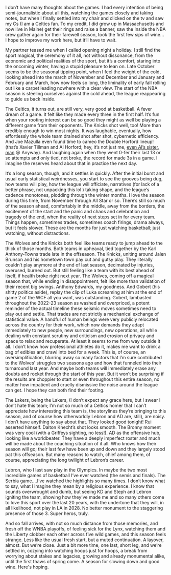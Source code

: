 I don’t have many thoughts about the games. I had every intention of being semi-journalistic about all this, watching the games closely and taking notes, but when I finally settled into my chair and clicked on the tv and saw my Cs (I am a Celtics fan. To my credit, I did grow up in Massachusetts and now live in Maine) get their rings and raise a banner, saw the Inside the NBA crew gather again for their farewell season, took the first few sips of wine... I hope to improve my work here, but it’ll have to wait.

My partner teased me when I called opening night a holiday. I still find the sport magical, the ceremony of it all, not without dissonance, from the economic and political realities of the sport, but it’s a comfort, staring into the oncoming winter, having a stupid pleasure to lean on. Late October seems to be the seasonal tipping point, when I feel the weight of the cold, looking ahead into the march of November and December and January and February and March, how now feels so long, the liminality of early fall rolling out like a carpet leading nowhere with a clear view. The start of the NBA season is steeling ourselves against the cold ahead, the league reappearing to guide us back inside.

The Celtics, it turns out, are still very, very good at basketball. A fever dream of a game. It felt like they made every three in the first half. It’s fun when your rooting interest can be so good they might as well be playing a different game from their opponents. The Knicks shot well, too! More than credibly enough to win most nights. It was laughable, eventually, how effortlessly the whole team drained shot after shot, cybernetic efficiency. And Joe Mazulla even found time to cameo the Double Horford lineup! (that’s Xavier Tillman and Al Horford; hey, it’s not just me, <a href="https://x.com/AnnaHorford/status/1768432077433659633" target="_blank">even Al’s sister, man</a> <span class="font-emoji">😆</span> Anyway). And laughing again when they went 0-fer their last 13 or so attempts and only tied, not broke, the record for made 3s in a game. I imagine the reserves heard about that in practice the next day.

It’s a long season, though, and it settles in quickly. After the initial burst and usual early statistical weirdnesses, you start to see the grooves being dug, how teams will play, how the league will officiate, narratives (for lack of a better phrase, not unpacking this lol ) taking shape, and the league’s cadence monotones, plodding through the winter months. I love the season during this time, from November through All Star or so. There’s still so much of the season ahead, comfortably in the middle, away from the borders, the excitement of the start and the panic and chaos and celebration and tragedy of the end, when the reality of next steps set in for every team. Things happen, sometimes trades, sometimes coach firings, drama always, but it feels slower. These are the months for just watching basketball; just watching, without distractions.

The Wolves and the Knicks both feel like teams ready to jump ahead to the thick of those months. Both teams in upheaval, tied together by the Karl Anthony-Towns trade late in the offseason. The Knicks, uniting around Jalen Brunson and his hometown town pay cut and gutsy play. They literally couldn’t play anymore at the end of last season, decimated by injuries, overused, burned out. But still feeling like a team with its best ahead of itself, if health broke right next year. The Wolves, coming off a magical season that, while ending in disappointment, felt like more than validation of their recent big swings. Anthony Edwards, my goodness. And Gobert (his shitty politics aside), replay the clip of Luka screaming at him at the end of game 2 of the WCF all you want, was outstanding. Gobert, lambasted throughout the 2022-23 season as washed and overpriced, a potent reminder of the actual timeline these seismic moves sometimes need to play out and settle. That trades are not strictly a mechanical exchange of statistical value. A handful of human beings were very publicly relocated across the country for their work, which now demands they adapt immediately to new people, new surroundings, new operations, all while dealing with constant scrutiny and criticism and erosion of privacy and space to relax and recuperate. At least it seems to me from way outside it all. I don’t know how professional athletes do it, makes me want to drink a bag of edibles and crawl into bed for a week. This is, of course, an oversimplification, blurring away so many factors that I’m sure contributed to the Wolves’ struggles two seasons ago and how that funneled into their turnaround last year. And maybe both teams will immediately erase any doubts and rocket through the start of this year. But it won’t be surprising if the results are choppier to start or even throughout this entire season, no matter how impatient and cruelly dismissive the noise around the league can get. I hope they can both find their footing.

The Lakers, being the Lakers, (I don’t expect any grace here, but I swear I don’t hate this team; I’m not so much of a Celtics homer that I can’t appreciate how interesting this team is, the storylines they’re bringing to this season, and of course how otherworldly Lebron and AD are, still), are noisy. I don’t have anything to say about that. They looked good tonight! Rui asserted himself. Dalton Knecht’s shot looks smooth. The Bronny moment was very cool (with a Griffeys sighting, no less!). AD as the offensive hub, looking like a worldbeater. They have a deeply imperfect roster and much will be made about the coaching situation of it all. Who knows how their season will go; their last few have been up and down and they largely stood pat this offseason. But many reasons to watch, chief among them, of course, appreciating the long twilight of Lebron’s career.

Lebron, who I last saw play in the Olympics. In maybe the two most incredible games of basketball I’ve ever watched (the semis and finals). The Serbia game….I’ve watched the highlights so many times. I don’t know what to say, what I imagine they mean by a religious experience. I know that sounds overwrought and dumb, but seeing KD and Steph and Lebron igniting the team, showing how they’ve made me and so many others come to love this sport over the last 20 years, with the undertone that they will, in all likelihood, not play in LA in 2028. No better monument to the staggering presence of those 3. Super heros, truly.

And so fall arrives, with not so much distance from those memories, and fresh off the WNBA playoffs, of feeling sick for the Lynx, watching them and the Liberty clobber each other across five wild games, and this season feels strange. Less like the usual fresh start, but a muted continuation. A layover, almost. But we’re close. Just a bit more time, one last, short leg, and we’re settled in, cozying into watching hoops just for hoops, a break from worrying about stakes and legacies, growing and already monumental alike, until the first thaws of spring come. A season for slowing down and good wine. Here's hoping.
